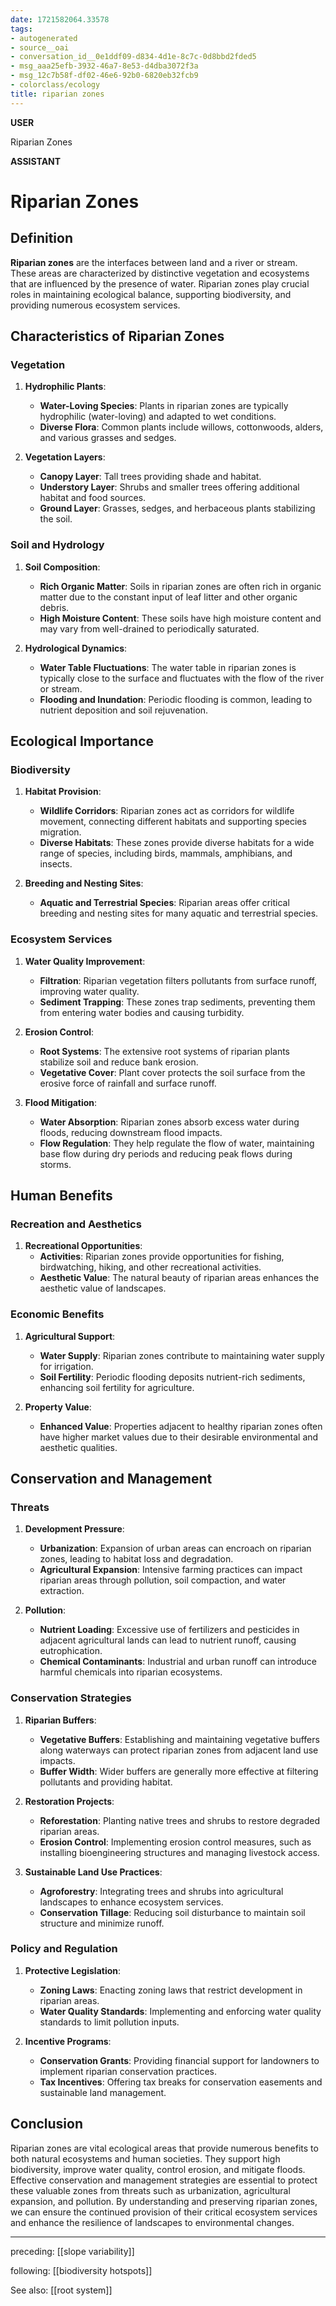 ```yaml
---
date: 1721582064.33578
tags:
- autogenerated
- source__oai
- conversation_id__0e1ddf09-d834-4d1e-8c7c-0d8bbd2fded5
- msg_aaa25efb-3932-46a7-8e53-d4dba3072f3a
- msg_12c7b58f-df02-46e6-92b0-6820eb32fcb9
- colorclass/ecology
title: riparian zones
---
```


**USER**

Riparian Zones


**ASSISTANT**

# Riparian Zones

## Definition

**Riparian zones** are the interfaces between land and a river or stream. These areas are characterized by distinctive vegetation and ecosystems that are influenced by the presence of water. Riparian zones play crucial roles in maintaining ecological balance, supporting biodiversity, and providing numerous ecosystem services.

## Characteristics of Riparian Zones

### Vegetation

1. **Hydrophilic Plants**:
   - **Water-Loving Species**: Plants in riparian zones are typically hydrophilic (water-loving) and adapted to wet conditions.
   - **Diverse Flora**: Common plants include willows, cottonwoods, alders, and various grasses and sedges.

2. **Vegetation Layers**:
   - **Canopy Layer**: Tall trees providing shade and habitat.
   - **Understory Layer**: Shrubs and smaller trees offering additional habitat and food sources.
   - **Ground Layer**: Grasses, sedges, and herbaceous plants stabilizing the soil.

### Soil and Hydrology

1. **Soil Composition**:
   - **Rich Organic Matter**: Soils in riparian zones are often rich in organic matter due to the constant input of leaf litter and other organic debris.
   - **High Moisture Content**: These soils have high moisture content and may vary from well-drained to periodically saturated.

2. **Hydrological Dynamics**:
   - **Water Table Fluctuations**: The water table in riparian zones is typically close to the surface and fluctuates with the flow of the river or stream.
   - **Flooding and Inundation**: Periodic flooding is common, leading to nutrient deposition and soil rejuvenation.

## Ecological Importance

### Biodiversity

1. **Habitat Provision**:
   - **Wildlife Corridors**: Riparian zones act as corridors for wildlife movement, connecting different habitats and supporting species migration.
   - **Diverse Habitats**: These zones provide diverse habitats for a wide range of species, including birds, mammals, amphibians, and insects.

2. **Breeding and Nesting Sites**:
   - **Aquatic and Terrestrial Species**: Riparian areas offer critical breeding and nesting sites for many aquatic and terrestrial species.

### Ecosystem Services

1. **Water Quality Improvement**:
   - **Filtration**: Riparian vegetation filters pollutants from surface runoff, improving water quality.
   - **Sediment Trapping**: These zones trap sediments, preventing them from entering water bodies and causing turbidity.

2. **Erosion Control**:
   - **Root Systems**: The extensive root systems of riparian plants stabilize soil and reduce bank erosion.
   - **Vegetative Cover**: Plant cover protects the soil surface from the erosive force of rainfall and surface runoff.

3. **Flood Mitigation**:
   - **Water Absorption**: Riparian zones absorb excess water during floods, reducing downstream flood impacts.
   - **Flow Regulation**: They help regulate the flow of water, maintaining base flow during dry periods and reducing peak flows during storms.

## Human Benefits

### Recreation and Aesthetics

1. **Recreational Opportunities**:
   - **Activities**: Riparian zones provide opportunities for fishing, birdwatching, hiking, and other recreational activities.
   - **Aesthetic Value**: The natural beauty of riparian areas enhances the aesthetic value of landscapes.

### Economic Benefits

1. **Agricultural Support**:
   - **Water Supply**: Riparian zones contribute to maintaining water supply for irrigation.
   - **Soil Fertility**: Periodic flooding deposits nutrient-rich sediments, enhancing soil fertility for agriculture.

2. **Property Value**:
   - **Enhanced Value**: Properties adjacent to healthy riparian zones often have higher market values due to their desirable environmental and aesthetic qualities.

## Conservation and Management

### Threats

1. **Development Pressure**:
   - **Urbanization**: Expansion of urban areas can encroach on riparian zones, leading to habitat loss and degradation.
   - **Agricultural Expansion**: Intensive farming practices can impact riparian areas through pollution, soil compaction, and water extraction.

2. **Pollution**:
   - **Nutrient Loading**: Excessive use of fertilizers and pesticides in adjacent agricultural lands can lead to nutrient runoff, causing eutrophication.
   - **Chemical Contaminants**: Industrial and urban runoff can introduce harmful chemicals into riparian ecosystems.

### Conservation Strategies

1. **Riparian Buffers**:
   - **Vegetative Buffers**: Establishing and maintaining vegetative buffers along waterways can protect riparian zones from adjacent land use impacts.
   - **Buffer Width**: Wider buffers are generally more effective at filtering pollutants and providing habitat.

2. **Restoration Projects**:
   - **Reforestation**: Planting native trees and shrubs to restore degraded riparian areas.
   - **Erosion Control**: Implementing erosion control measures, such as installing bioengineering structures and managing livestock access.

3. **Sustainable Land Use Practices**:
   - **Agroforestry**: Integrating trees and shrubs into agricultural landscapes to enhance ecosystem services.
   - **Conservation Tillage**: Reducing soil disturbance to maintain soil structure and minimize runoff.

### Policy and Regulation

1. **Protective Legislation**:
   - **Zoning Laws**: Enacting zoning laws that restrict development in riparian areas.
   - **Water Quality Standards**: Implementing and enforcing water quality standards to limit pollution inputs.

2. **Incentive Programs**:
   - **Conservation Grants**: Providing financial support for landowners to implement riparian conservation practices.
   - **Tax Incentives**: Offering tax breaks for conservation easements and sustainable land management.

## Conclusion

Riparian zones are vital ecological areas that provide numerous benefits to both natural ecosystems and human societies. They support high biodiversity, improve water quality, control erosion, and mitigate floods. Effective conservation and management strategies are essential to protect these valuable zones from threats such as urbanization, agricultural expansion, and pollution. By understanding and preserving riparian zones, we can ensure the continued provision of their critical ecosystem services and enhance the resilience of landscapes to environmental changes.


---

preceding: [[slope variability]]  


following: [[biodiversity hotspots]]

See also: [[root system]]